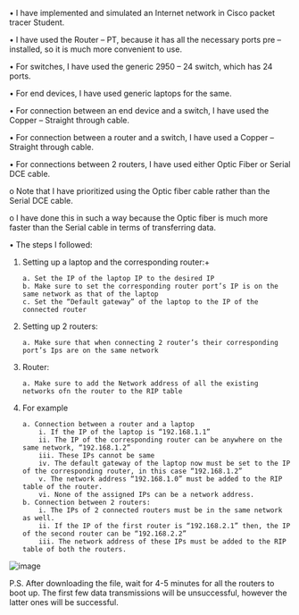 • I have implemented and simulated an Internet network in Cisco packet tracer Student.

• I have used the Router – PT, because it has all the necessary ports pre – installed, so it is much more convenient to use.

• For switches, I have used the generic 2950 – 24 switch, which has 24 ports.

• For end devices, I have used generic laptops for the same.

• For connection between an end device and a switch, I have used the Copper – Straight through cable.

• For connection between a router and a switch, I have used a Copper – Straight through cable.

• For connections between 2 routers, I have used either Optic Fiber or Serial DCE cable.

o Note that I have prioritized using the Optic fiber cable rather than the Serial DCE cable.

o I have done this in such a way because the Optic fiber is much more faster than the Serial cable in terms of transferring data.

• The steps I followed:

1.  Setting up a laptop and the corresponding router:+
   
        a. Set the IP of the laptop IP to the desired IP
        b. Make sure to set the corresponding router port’s IP is on the same network as that of the laptop
        c. Set the “Default gateway” of the laptop to the IP of the connected router
    
3.  Setting up 2 routers:
   
        a. Make sure that when connecting 2 router’s their corresponding port’s Ips are on the same network
    
5.  Router:
   
        a. Make sure to add the Network address of all the existing networks ofn the router to the RIP table
    
7.  For example
   
        a. Connection between a router and a laptop
            i. If the IP of the laptop is “192.168.1.1”
            ii. The IP of the corresponding router can be anywhere on the same network, “192.168.1.2”
            iii. These IPs cannot be same
            iv. The default gateway of the laptop now must be set to the IP of the corresponding router, in this case “192.168.1.2”
            v. The network address “192.168.1.0” must be added to the RIP table of the router.
            vi. None of the assigned IPs can be a network address.
        b. Connection between 2 routers:
            i. The IPs of 2 connected routers must be in the same network as well.
            ii. If the IP of the first router is “192.168.2.1” then, the IP of the second router can be “192.168.2.2”
            iii. The network address of these IPs must be added to the RIP table of both the routers.

![image](https://github.com/SkeyPr/Routing_Example/assets/118352620/b0a10541-d948-44d4-94c5-3f1417982812)

P.S. After downloading the file, wait for 4-5 minutes for all the routers to boot up. The first few data transmissions will be unsuccessful, however the latter ones will be successful.
